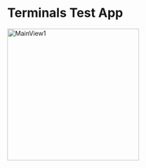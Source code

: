 # Terminals Test App
<img src="https://github.com/yemsuhari/terminals-test-app/blob/main/app-preview.gif" alt="MainView1" width="300"/>
